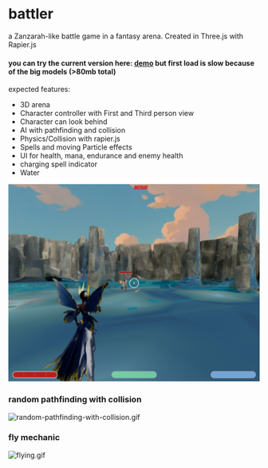 # battler

a Zanzarah-like battle game in a fantasy arena. Created in Three.js with Rapier.js

#### you can try the current version here: [demo](https://konstantinsteinmiller.github.io/battler/#/game) but first load is slow because of the big models (>80mb total)

expected features:
- 3D arena
- Character controller with First and Third person view
- Character can look behind
- AI with pathfinding and collision
- Physics/Collision with rapier.js
- Spells and moving Particle effects
- UI for health, mana, endurance and enemy health
- charging spell indicator
- Water

![charging-spell](https://github.com/konstantinsteinmiller/battler/blob/master/src/assets/documentation/charging-spell.png)

### random pathfinding with collision
![random-pathfinding-with-collision.gif](https://github.com/konstantinsteinmiller/battler/blob/master/src/assets/documentation/random-pathfinding-with-collision.gif)

### fly mechanic
![flying.gif](https://github.com/konstantinsteinmiller/battler/blob/master/src/assets/documentation/flying.gif)